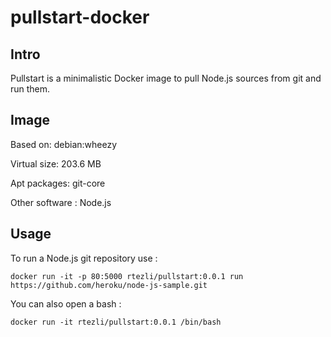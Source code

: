 # pullstart-docker

## Intro

Pullstart is a minimalistic Docker image to pull Node.js sources from git and run them.

## Image

Based on: debian:wheezy

Virtual size: 203.6 MB

Apt packages: git-core

Other software : Node.js

## Usage

To run a Node.js git repository use :

`docker run -it -p 80:5000 rtezli/pullstart:0.0.1 run https://github.com/heroku/node-js-sample.git`

You can also open a bash :

`docker run -it rtezli/pullstart:0.0.1 /bin/bash`
